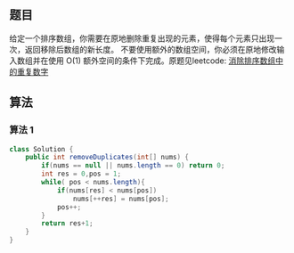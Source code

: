 ## 题目
给定一个排序数组，你需要在原地删除重复出现的元素，使得每个元素只出现一次，返回移除后数组的新长度。
不要使用额外的数组空间，你必须在原地修改输入数组并在使用 O(1) 额外空间的条件下完成。原题见leetcode:
[消除排序数组中的重复数字](https://leetcode-cn.com/problems/remove-duplicates-from-sorted-array/)
## 算法
### 算法 1
``` JAVA 
class Solution {
    public int removeDuplicates(int[] nums) {
        if(nums == null || nums.length == 0) return 0;
        int res = 0,pos = 1;
        while( pos < nums.length){
            if(nums[res] < nums[pos])
                nums[++res] = nums[pos];
            pos++;
        }
        return res+1;
    }
}
```
